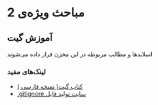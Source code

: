 # مباحث ویژه‌ی 2
## آموزش گیت
اسلایدها و مطالب مربوطه در این مخزن قرار داده می‌شوند

### لینک‌های مفید
- [کتاب گیت( نسخه فارسی )](https://git-scm.com/book/fa)
- [.gitignore سایت تولید فایل ](https://www.toptal.com/developers/gitignore)